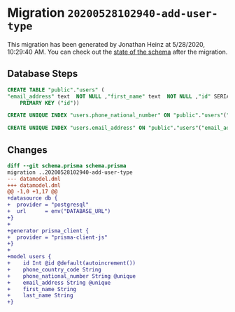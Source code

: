 # Migration `20200528102940-add-user-type`

This migration has been generated by Jonathan Heinz at 5/28/2020, 10:29:40 AM.
You can check out the [state of the schema](./schema.prisma) after the migration.

## Database Steps

```sql
CREATE TABLE "public"."users" (
"email_address" text  NOT NULL ,"first_name" text  NOT NULL ,"id" SERIAL,"last_name" text  NOT NULL ,"phone_country_code" text  NOT NULL ,"phone_national_number" text  NOT NULL ,
    PRIMARY KEY ("id"))

CREATE UNIQUE INDEX "users.phone_national_number" ON "public"."users"("phone_national_number")

CREATE UNIQUE INDEX "users.email_address" ON "public"."users"("email_address")
```

## Changes

```diff
diff --git schema.prisma schema.prisma
migration ..20200528102940-add-user-type
--- datamodel.dml
+++ datamodel.dml
@@ -1,0 +1,17 @@
+datasource db {
+  provider = "postgresql"
+  url      = env("DATABASE_URL")
+}
+
+generator prisma_client {
+  provider = "prisma-client-js"
+}
+
+model users {
+    id Int @id @default(autoincrement())
+    phone_country_code String
+    phone_national_number String @unique
+    email_address String @unique
+    first_name String
+    last_name String
+}
```


